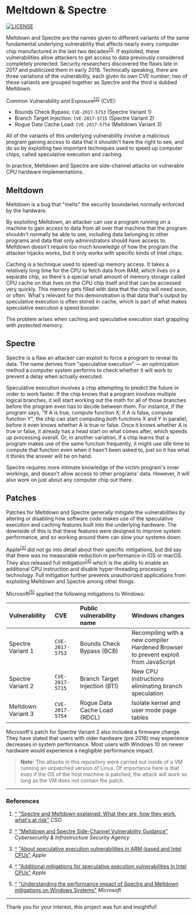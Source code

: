 # Meltdown & Spectre

[![LICENSE](https://img.shields.io/github/license/adamalston/Meltdown-Spectre?color=black)](LICENSE)

Meltdown and Spectre are the names given to different variants of the same fundamental underlying vulnerability that affects nearly every computer chip manufactured in the last two decades<sup id="r1">[[1]](#1)</sup>. If exploited, these vulnerabilities allow attackers to get access to data previously considered completely protected. Security researchers discovered the flaws late in 2017 and publicized them in early 2018. Technically speaking, there are three variations of the vulnerability, each given its own CVE number; two of these variants are grouped together as Spectre and the third is dubbed Meltdown.

Common Vulnerability and Exposure<sup id="r2">[[2]](#2)</sup> (CVE):
- Bounds Check Bypass: `CVE-2017-5753` (Spectre Variant 1)
- Branch Target Injection: `CVE-2017-5715` (Spectre Variant 2)
- Rogue Data Cache Load: `CVE-2017-5754` (Meltdown Variant 3)

All of the variants of this underlying vulnerability involve a malicious program gaining access to data that it shouldn't have the right to see, and do so by exploiting two important techniques used to speed up computer chips, called speculative execution and caching. 

In practice, Meltdown and Spectre are side-channel attacks on vulnerable CPU hardware implementations.  

## Meltdown

Meltdown is a bug that "melts" the security boundaries normally enforced by the hardware.

By exploiting Meltdown, an attacker can use a program running on a machine to gain access to data from all over that machine that the program shouldn't normally be able to see, including data belonging to other programs and data that only administrators should have access to. Meltdown doesn't require too much knowledge of how the program the attacker hijacks works, but it only works with specific kinds of Intel chips.

Caching is a technique used to speed up memory access. It takes a relatively long time for the CPU to fetch data from RAM, which lives on a separate chip, so there's a special small amount of memory storage called CPU cache on that lives on the CPU chip itself and that can be accessed very quickly. This memory gets filled with data that the chip will need soon, or often. What's relevant for this demonstration is that data that's output by speculative execution is often stored in cache, which is part of what makes speculative execution a speed booster.

The problem arises when caching and speculative execution start grappling with protected memory.

## Spectre

Spectre is a flaw an attacker can exploit to force a program to reveal its data. The name derives from "speculative execution" — an optimization method a computer system performs to check whether it will work to prevent a delay when actually executed.

Speculative execution involves a chip attempting to predict the future in order to work faster. If the chip knows that a program involves multiple logical branches, it will start working out the math for all of those branches before the program even has to decide between them. For instance, if the program says, "If A is true, compute function X; if A is false, compute function Y", the chip can start computing both functions X and Y in parallel, before it even knows whether A is true or false. Once it knows whether A is true or false, it already has a head start on what comes after, which speeds up processing overall. Or, in another variation, if a chip learns that a program makes use of the same function frequently, it might use idle time to compute that function even when it hasn't been asked to, just so it has what it thinks the answer will be on hand.

Spectre requires more intimate knowledge of the victim program's inner workings, and doesn't allow access to other programs' data. However, it will also work on just about any computer chip out there.

## Patches

Patches for Meltdown and Spectre generally mitigate the vulnerabilities by altering or disabling how software code makes use of the speculative execution and caching features built into the underlying hardware. The downside of this is that these features were designed to improve system performance, and so working around them can slow your systems down.

Apple<sup id="r3">[[3]](#3)</sup> did not go into detail about their specific mitigations, but did say that there was no measurable reduction in performance in iOS or macOS. They also released full mitigation<sup id="r4">[[4]](#4)</sup> which is the ability to enable an additional CPU instruction and disable hyper-threading processing technology. Full mitigation further prevents unauthorized applications from exploiting Meltdown and Spectre among other things.

Microsoft<sup id="r5">[[5]](#5)</sup> applied the following mitigations to Windows:

| Vulnerability | CVE | Public vulnerability name | Windows changes |
|:-|:-|:-|:-|
| Spectre Variant 1 | `CVE-2017-5753` | Bounds Check Bypass (BCB) | Recompiling with a new compiler<br>Hardened Browser to prevent exploit from JavaScript |
| Spectre Variant 2 | `CVE-2017-5715` | Branch Target Injection (BTI) | New CPU instructions eliminating branch speculation |
| Meltdown Variant 3 | `CVE-2017-5754` | Rogue Data Cache Load (RDCL) | Isolate kernel and user mode page tables |

Microsoft's patch for Spectre Variant 2 also included a firmware change. They have stated that users with older hardware (pre 2016) may experience decreases in system performance. Most users with Windows 10 on newer hardware would experience a negligible performance impact.

> **Note:** The attacks in this repository were carried out inside of a VM running an unpatched version of Linux. Of importance here is that even if the OS of the host machine is patched, the attack will work so long as the VM does not contain the patch.

---

### References

1. [^](#r1) <a href="https://www.csoonline.com/article/3247868/spectre-and-meltdown-explained-what-they-are-how-they-work-whats-at-risk.html" id="1">"Spectre and Meltdown explained: What they are, how they work, what's at risk"</a> <i>CSO</i>

2. [^](#r2) <a href="https://www.us-cert.gov/ncas/alerts/TA18-004A" id="2">"Meltdown and Spectre Side-Channel Vulnerability Guidance"</a> <i>Cybersecurity & Infrastructure Security Agency</i>

3. [^](#r3) <a href="https://support.apple.com/en-us/HT208394" id="3">"About speculative execution vulnerabilities in ARM-based and Intel CPUs"</a> <i>Apple</i>

3. [^](#r4) <a href="https://support.apple.com/en-us/HT210107" id="4">"Additional mitigations for speculative execution vulnerabilities in Intel CPUs"</a> <i>Apple</i>

5. [^](#r5) <a href="https://www.microsoft.com/security/blog/2018/01/09/understanding-the-performance-impact-of-spectre-and-meltdown-mitigations-on-windows-systems/" id="5">"Understanding the performance impact of Spectre and Meltdown mitigations on Windows Systems"</a> <i>Microsoft</i>

---

Thank you for your interest, this project was fun and insightful!
